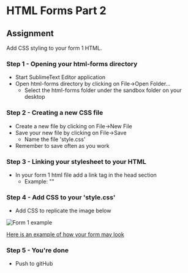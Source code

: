 # HTML Forms Part 2

## Assignment 
Add CSS styling to your form 1 HTML.

### Step 1 - Opening your html-forms directory

- Start SublimeText Editor application
- Open html-forms directory by clicking on File->Open Folder...
	- Select the html-forms folder under the sandbox folder on your desktop

### Step 2 - Creating a new CSS file

- Create a new file by clicking on File->New File
- Save your new file by clicking on File->Save
 	- Name the file 'style.css'
- Remember to save often as you work

### Step 3 - Linking your stylesheet to your HTML

- In your form 1 html file add a link tag in the head section 
	- Example: "<link rel='stylesheet' href='style.css'>"

### Step 4 - Add CSS to your 'style.css'

- Add CSS to replicate the image below

<img src="https://github.com/Learning-Fuze/html-forms/raw/master/assets/form1.png" alt="Form 1 example">

<a href="#" target="_blank">Here is an example of how your form may look</a>

### Step 5 - You're done

- Push to gitHub
